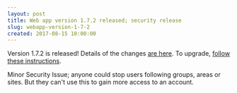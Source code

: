 ```yaml
---
layout: post
title: Web app version 1.7.2 released; security release
slug: webapp-version-1-7-2
created: 2017-08-15 10:00:00
---
```



Version 1.7.2 is released! Details of the changes [are here](http://ican.openacalendar.org/webapp/release/1.7.2.html). To upgrade, [follow these instructions](http://docs-superusers.openacalendar.org/en/v1.7.x/upgrading.html).

Minor Security Issue; anyone could stop users following groups, areas or sites. But they can't use this to gain more access to an account.
